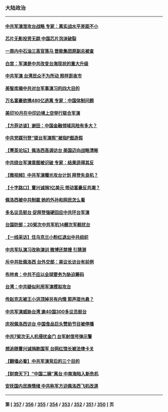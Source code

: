 ### 大陆政治
---
#### [中共军演泄攻台战略 专家：离实战水平差距不小](../../pages/ncid277/n13797209.md) 
#### [芯片无影投资无踪 中国芯片泡沫破裂](../../pages/ncid277/n13797222.md) 
#### [一周内中石油三高官落马 晋能集团原副总被查](../../pages/ncid277/n13797217.md) 
#### [白宫：军演是中共改变台海现状的重大升级](../../pages/ncid277/n13797184.md) 
#### [中共军演 台湾民众不为所动 照样逛夜市](../../pages/ncid277/n13797190.md) 
#### [美智库揭中共对台军事演习的四大目的](../../pages/ncid277/n13797187.md) 
#### [万名富豪欲携480亿逃离 专家：中国体制问题](../../pages/ncid277/n13797173.md) 
#### [美印10月在中印边境上空举行联合军演](../../pages/ncid277/n13797152.md) 
#### [【方菲访谈】谢田：中国金融领域风险有多大？](../../pages/ncid277/n13797105.md) 
#### [中共党媒刊登“锁台军演照”被指P图造假](../../pages/ncid277/n13797176.md) 
#### [【菁英论坛】佩洛西高调访台 美国迈向战略清晰](../../pages/ncid277/n13797172.md) 
#### [中共绕台军演意图被识破 专家：结果适得其反](../../pages/ncid277/n13797128.md) 
#### [【微视频】中共军演曝光攻台计划 拜登失良机？](../../pages/ncid277/n13797070.md) 
#### [【十字路口】曹兴诚捐1亿美元 带动富豪反共潮？](../../pages/ncid277/n13797053.md) 
#### [佩洛西被中共制裁 她的外孙和网民怎么看](../../pages/ncid277/n13797115.md) 
#### [多名议员挺台 促拜登强硬回应中共环台军演](../../pages/ncid277/n13797116.md) 
#### [台国防部：20架次中共军机14艘次军舰扰台](../../pages/ncid277/n13797106.md) 
#### [【一线采访】住乌克兰小粉红退出中共组织](../../pages/ncid277/n13797083.md) 
#### [中共军队演习改称演训 微博还禁搜 引猜测](../../pages/ncid277/n13796975.md) 
#### [斥中共批佩洛西 台外交部：美议长访台有前例](../../pages/ncid277/n13797008.md) 
#### [布林肯：中共不应以全球要务为胁迫筹码](../../pages/ncid277/n13797041.md) 
#### [台湾：中共疑似利用军演模拟攻台](../../pages/ncid277/n13797052.md) 
#### [传赵克志被王小洪顶掉另有内情 郭声琨也悬？](../../pages/ncid277/n13797042.md) 
#### [中共军演威胁台湾 逾40国300多议员挺台](../../pages/ncid277/n13796826.md) 
#### [庆祝佩洛西访台 中国食品巨头赞助节目被停播](../../pages/ncid277/n13796995.md) 
#### [中共7架次无人机侵扰金门 台军射信号弹示警](../../pages/ncid277/n13796772.md) 
#### [想追随曹兴诚捐款国军 台网红馆长被法律卡关](../../pages/ncid277/n13796722.md) 
#### [【翻墙必看】中共军演背后的三个目的](../../pages/ncid277/n13796765.md) 
#### [【财商天下】“中国二姨”离台 中南海陷入新危机](../../pages/ncid277/n13796698.md) 
#### [安抚国内民族情绪 中共称军方迫佩洛西飞机改道](../../pages/ncid277/n13796600.md) 

---
#### 第 [ [357](./357.md) / [356](./356.md) / [355](./355.md) / [354](./354.md) / [353](./353.md) / [352](./352.md) / [351](./351.md) / [350](./350.md) ] 页
